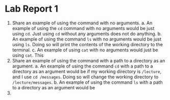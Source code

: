 # Lab Report 1

1. Share an example of using the command with no arguments.
  a. An example of using the `cd` command with no arguments would be just using `cd`. Just using `cd` without any arguments does not do anything. 
  b. An example of using the command `ls` with no arguments would be just using `ls`. Doing so will print the contents of the working directory to the terminal.
  c. An example of using `cat` with no arguments would just be using `cat`. This 
2. Share an example of using the command with a path to a directory as an argument.
  a. An example of using the command `cd` with a path to a directory as an argument would be if my working directory is `/lecture`, and I use `cd /messages`. Doing so will change the working directory to `/lecture/messages`.
  b. An example of using the command `ls` with a path to a directory as an argument would be 
4. 
